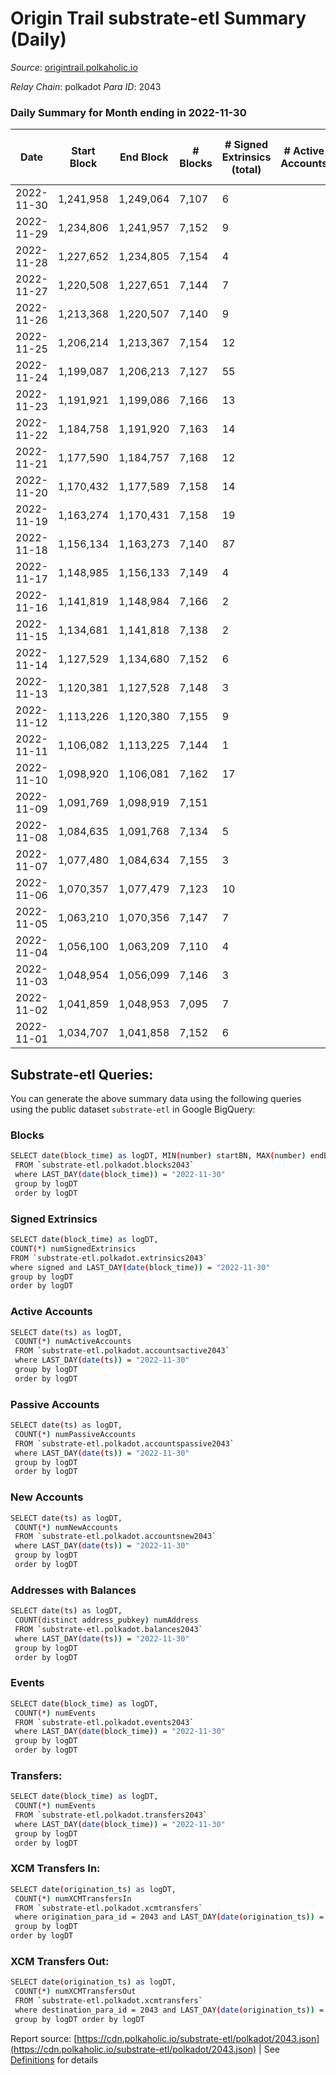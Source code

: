 # Origin Trail substrate-etl Summary (Daily)

_Source_: [origintrail.polkaholic.io](https://origintrail.polkaholic.io)

*Relay Chain*: polkadot
*Para ID*: 2043



### Daily Summary for Month ending in 2022-11-30


| Date | Start Block | End Block | # Blocks | # Signed Extrinsics (total) | # Active Accounts | # Passive | # New | # Addresses with Balances | # Events | # Transfers | # XCM Transfers In | # XCM Transfers Out | Issues | 
| ---- | ----------- | --------- | -------- | --------------------------- | ----------------- | --------- | ----- | ------------------------- | -------- | ----------- | ------------------ | ------------------- | ------ |
| 2022-11-30 | 1,241,958 | 1,249,064 | 7,107 | 6 |  |  |  | 3,222 | 14,449 | 177  |   |   |  |
| 2022-11-29 | 1,234,806 | 1,241,957 | 7,152 | 9 |  |  |  |  | 14,622 | 236  |   |   |  |
| 2022-11-28 | 1,227,652 | 1,234,805 | 7,154 | 4 |  |  |  |  | 14,443 | 97  |   |   |  |
| 2022-11-27 | 1,220,508 | 1,227,651 | 7,144 | 7 |  |  |  |  | 14,554 | 201  |   |   |  |
| 2022-11-26 | 1,213,368 | 1,220,507 | 7,140 | 9 |  |  |  |  | 14,569 | 205  |   |   |  |
| 2022-11-25 | 1,206,214 | 1,213,367 | 7,154 | 12 |  |  |  |  | 14,777 | 355  |   |   |  |
| 2022-11-24 | 1,199,087 | 1,206,213 | 7,127 | 55 |  |  |  |  | 15,517 | 578  |   |   |  |
| 2022-11-23 | 1,191,921 | 1,199,086 | 7,166 | 13 |  |  |  |  | 14,827 | 372  |   |   |  |
| 2022-11-22 | 1,184,758 | 1,191,920 | 7,163 | 14 |  |  |  |  | 14,865 | 407  |   |   |  |
| 2022-11-21 | 1,177,590 | 1,184,757 | 7,168 | 12 |  |  |  |  | 14,765 | 315  |   |   |  |
| 2022-11-20 | 1,170,432 | 1,177,589 | 7,158 | 14 |  |  |  |  | 14,798 | 352  |   |   |  |
| 2022-11-19 | 1,163,274 | 1,170,431 | 7,158 | 19 |  |  |  |  | 14,970 | 476  |   |   |  |
| 2022-11-18 | 1,156,134 | 1,163,273 | 7,140 | 87 |  |  |  |  | 15,851 | 677  |   |   |  |
| 2022-11-17 | 1,148,985 | 1,156,133 | 7,149 | 4 |  |  |  |  | 14,460 | 111  |   |   |  |
| 2022-11-16 | 1,141,819 | 1,148,984 | 7,166 | 2 |  |  |  |  | 14,412 | 58  |   |   |  |
| 2022-11-15 | 1,134,681 | 1,141,818 | 7,138 | 2 |  |  |  |  | 14,356 | 58  |   |   |  |
| 2022-11-14 | 1,127,529 | 1,134,680 | 7,152 | 6 |  |  |  |  | 14,521 | 160  |   |   |  |
| 2022-11-13 | 1,120,381 | 1,127,528 | 7,148 | 3 |  |  |  |  | 14,415 | 88  |   |   |  |
| 2022-11-12 | 1,113,226 | 1,120,380 | 7,155 | 9 |  |  |  |  | 14,611 | 213  |   |   |  |
| 2022-11-11 | 1,106,082 | 1,113,225 | 7,144 | 1 |  |  |  |  | 14,330 | 29  |   |   |  |
| 2022-11-10 | 1,098,920 | 1,106,081 | 7,162 | 17 |  |  |  |  | 14,798 | 325  |   |   |  |
| 2022-11-09 | 1,091,769 | 1,098,919 | 7,151 |  |  |  |  |  | 14,306 |   |   |   |  |
| 2022-11-08 | 1,084,635 | 1,091,768 | 7,134 | 5 |  |  |  |  | 14,425 | 108  |   |   |  |
| 2022-11-07 | 1,077,480 | 1,084,634 | 7,155 | 3 |  |  |  |  | 14,403 | 62  |   |   |  |
| 2022-11-06 | 1,070,357 | 1,077,479 | 7,123 | 10 |  |  |  |  | 14,619 | 279  |   |   |  |
| 2022-11-05 | 1,063,210 | 1,070,356 | 7,147 | 7 |  |  |  |  | 14,568 | 206  |   |   |  |
| 2022-11-04 | 1,056,100 | 1,063,209 | 7,110 | 4 |  |  |  |  | 14,379 | 118  |   |   |  |
| 2022-11-03 | 1,048,954 | 1,056,099 | 7,146 | 3 |  |  |  |  | 14,410 | 87  |   |   |  |
| 2022-11-02 | 1,041,859 | 1,048,953 | 7,095 | 7 |  |  |  |  | 14,464 | 207  |   |   |  |
| 2022-11-01 | 1,034,707 | 1,041,858 | 7,152 | 6 |  |  |  |  | 14,543 | 178  |   |   |  |

## Substrate-etl Queries:
You can generate the above summary data using the following queries using the public dataset `substrate-etl` in Google BigQuery:

### Blocks
```bash
SELECT date(block_time) as logDT, MIN(number) startBN, MAX(number) endBN, COUNT(*) numBlocks 
 FROM `substrate-etl.polkadot.blocks2043`  
 where LAST_DAY(date(block_time)) = "2022-11-30" 
 group by logDT 
 order by logDT
```

### Signed Extrinsics
```bash
SELECT date(block_time) as logDT, 
COUNT(*) numSignedExtrinsics 
FROM `substrate-etl.polkadot.extrinsics2043`  
where signed and LAST_DAY(date(block_time)) = "2022-11-30" 
group by logDT 
order by logDT
```

### Active Accounts
```bash
SELECT date(ts) as logDT, 
 COUNT(*) numActiveAccounts 
 FROM `substrate-etl.polkadot.accountsactive2043` 
 where LAST_DAY(date(ts)) = "2022-11-30" 
 group by logDT 
 order by logDT
```

### Passive Accounts
```bash
SELECT date(ts) as logDT, 
 COUNT(*) numPassiveAccounts 
 FROM `substrate-etl.polkadot.accountspassive2043` 
 where LAST_DAY(date(ts)) = "2022-11-30" 
 group by logDT 
 order by logDT
```

### New Accounts
```bash
SELECT date(ts) as logDT, 
 COUNT(*) numNewAccounts 
 FROM `substrate-etl.polkadot.accountsnew2043` 
 where LAST_DAY(date(ts)) = "2022-11-30" 
 group by logDT
 order by logDT
```

### Addresses with Balances
```bash
SELECT date(ts) as logDT,
 COUNT(distinct address_pubkey) numAddress 
 FROM `substrate-etl.polkadot.balances2043` 
 where LAST_DAY(date(ts)) = "2022-11-30" 
 group by logDT 
 order by logDT
```

### Events
```bash
SELECT date(block_time) as logDT, 
 COUNT(*) numEvents 
 FROM `substrate-etl.polkadot.events2043` 
 where LAST_DAY(date(block_time)) = "2022-11-30" 
 group by logDT 
 order by logDT
```

### Transfers:
```bash
SELECT date(block_time) as logDT, 
 COUNT(*) numEvents 
 FROM `substrate-etl.polkadot.transfers2043` 
 where LAST_DAY(date(block_time)) = "2022-11-30" 
 group by logDT 
 order by logDT
```

### XCM Transfers In:
```bash
SELECT date(origination_ts) as logDT, 
 COUNT(*) numXCMTransfersIn 
 FROM `substrate-etl.polkadot.xcmtransfers` 
 where origination_para_id = 2043 and LAST_DAY(date(origination_ts)) = "2022-11-30" 
 group by logDT 
order by logDT
```

### XCM Transfers Out:
```bash
SELECT date(origination_ts) as logDT, 
 COUNT(*) numXCMTransfersOut 
 FROM `substrate-etl.polkadot.xcmtransfers` 
 where destination_para_id = 2043 and LAST_DAY(date(origination_ts)) = "2022-11-30" 
 group by logDT order by logDT
```


Report source: [https://cdn.polkaholic.io/substrate-etl/polkadot/2043.json](https://cdn.polkaholic.io/substrate-etl/polkadot/2043.json) | See [Definitions](/DEFINITIONS.md) for details
